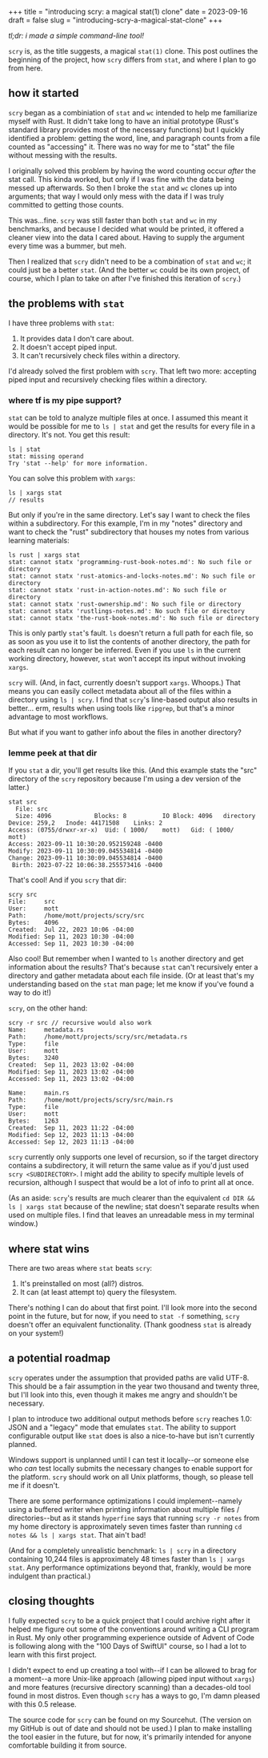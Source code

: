 +++
title = "introducing scry: a magical stat(1) clone"
date = 2023-09-16
draft = false
slug = "introducing-scry-a-magical-stat-clone"
+++

*tl;dr: i made a simple command-line tool!*

`scry` is, as the title suggests, a magical `stat(1)` clone. This post outlines the beginning of the project, how `scry` differs from `stat`, and where I plan to go from here.

 <!-- more -->

## how it started

`scry` began as a combiniation of `stat` and `wc` intended to help me familiarize myself with Rust. It didn't take long to have an initial prototype (Rust's standard library provides most of the necessary functions) but I quickly identified a problem: getting the word, line, and paragraph counts from a file counted as "accessing" it. There was no way for me to "stat" the file without messing with the results.

I originally solved this problem by having the word counting occur *after* the stat call. This kinda worked, but only if I was fine with the data being messed up afterwards. So then I broke the `stat` and `wc` clones up into arguments; that way I would only mess with the data if I was truly committed to getting those counts.

This was...fine. `scry` was still faster than both `stat` and `wc` in my benchmarks, and because I decided what would be printed, it offered a cleaner view into the data I cared about. Having to supply the argument every time was a bummer, but meh.

Then I realized that `scry` didn't need to be a combination of `stat` and `wc`; it could just be a better `stat`. (And the better `wc` could be its own project, of course, which I plan to take on after I've finished this iteration of `scry`.)

## the problems with `stat`

I have three problems with `stat`:

1. It provides data I don't care about.
2. It doesn't accept piped input.
3. It can't recursively check files within a directory.

I'd already solved the first problem with `scry`. That left two more: accepting piped input and recursively checking files within a directory.

### where tf is my pipe support?

`stat` can be told to analyze multiple files at once. I assumed this meant it would be possible for me to `ls | stat` and get the results for every file in a directory. It's not. You get this result:

```
ls | stat
stat: missing operand
Try 'stat --help' for more information.
```

You can solve this problem with `xargs`:

```
ls | xargs stat
// results
```

But only if you're in the same directory. Let's say I want to check the files within a subdirectory. For this example, I'm in my "notes" directory and want to check the "rust" subdirectory that houses my notes from various learning materials:

```
ls rust | xargs stat
stat: cannot statx 'programming-rust-book-notes.md': No such file or directory
stat: cannot statx 'rust-atomics-and-locks-notes.md': No such file or directory
stat: cannot statx 'rust-in-action-notes.md': No such file or directory
stat: cannot statx 'rust-ownership.md': No such file or directory
stat: cannot statx 'rustlings-notes.md': No such file or directory
stat: cannot statx 'the-rust-book-notes.md': No such file or directory
```

This is only partly `stat`'s fault. `ls` doesn't return a full path for each file, so as soon as you use it to list the contents of another directory, the path for each result can no longer be inferred. Even if you use `ls` in the current working directory, however, `stat` won't accept its input without invoking `xargs`.

`scry` will. (And, in fact, currently doesn't support `xargs`. Whoops.) That means you can easily collect metadata about all of the files within a directory using `ls | scry`. I find that `scry`'s line-based output also results in better... erm, results when using tools like `ripgrep`, but that's a minor advantage to most workflows.

But what if you want to gather info about the files in another directory?

### lemme peek at that dir

If you `stat` a dir, you'll get results like this. (And this example stats the "src" directory of the `scry` repository because I'm using a dev version of the latter.)

```
stat src
  File: src
  Size: 4096            Blocks: 8          IO Block: 4096   directory
Device: 259,2   Inode: 44171508    Links: 2
Access: (0755/drwxr-xr-x)  Uid: ( 1000/    mott)   Gid: ( 1000/    mott)
Access: 2023-09-11 10:30:20.952159248 -0400
Modify: 2023-09-11 10:30:09.045534814 -0400
Change: 2023-09-11 10:30:09.045534814 -0400
 Birth: 2023-07-22 10:06:38.255573416 -0400
```

That's cool! And if you `scry` that dir:

```
scry src
File:     src
User:     mott
Path:     /home/mott/projects/scry/src
Bytes:    4096
Created:  Jul 22, 2023 10:06 -04:00
Modified: Sep 11, 2023 10:30 -04:00
Accessed: Sep 11, 2023 10:30 -04:00
```

Also cool! But remember when I wanted to `ls` another directory and get information about the results? That's because `stat` can't recursively enter a directory and gather metadata about each file inside. (Or at least that's my understanding based on the `stat` man page; let me know if you've found a way to do it!)

`scry`, on the other hand:

```
scry -r src // recursive would also work
Name:     metadata.rs
Path:     /home/mott/projects/scry/src/metadata.rs
Type:     file
User:     mott
Bytes:    3240
Created:  Sep 11, 2023 13:02 -04:00
Modified: Sep 11, 2023 13:02 -04:00
Accessed: Sep 11, 2023 13:02 -04:00

Name:     main.rs
Path:     /home/mott/projects/scry/src/main.rs
Type:     file
User:     mott
Bytes:    1263
Created:  Sep 11, 2023 11:22 -04:00
Modified: Sep 12, 2023 11:13 -04:00
Accessed: Sep 12, 2023 11:13 -04:00
```

`scry` currently only supports one level of recursion, so if the target directory contains a subdirectory, it will return the same value as if you'd just used `scry <SUBDIRECTORY>`. I might add the ability to specify multiple levels of recursion, although I suspect that would be a lot of info to print all at once.

(As an aside: `scry`'s results are much clearer than the equivalent `cd DIR && ls | xargs stat` because of the newline; stat doesn't separate results when used on multiple files. I find that leaves an unreadable mess in my terminal window.)

## where stat wins

There are two areas where `stat` beats `scry`:

1. It's preinstalled on most (all?) distros.
2. It can (at least attempt to) query the filesystem.

There's nothing I can do about that first point. I'll look more into the second point in the future, but for now, if you need to `stat -f` something, `scry` doesn't offer an equivalent functionality. (Thank goodness `stat` is already on your system!)

## a potential roadmap

`scry` operates under the assumption that provided paths are valid UTF-8. This should be a fair assumption in the year two thousand and twenty three, but I'll look into this, even though it makes me angry and shouldn't be necessary.

I plan to introduce two additional output methods before `scry` reaches 1.0: JSON and a "legacy" mode that emulates `stat`. The ability to support configurable output like `stat` does is also a nice-to-have but isn't currently planned.

Windows support is unplanned until I can test it locally--or someone else who *can* test locally submits the necessary changes to enable support for the platform. `scry` should work on all Unix platforms, though, so please tell me if it doesn't.

There are some performance optimizations I could implement--namely using a buffered writer when printing information about multiple files / directories--but as it stands `hyperfine` says that running `scry -r notes` from my home directory is approximately seven times faster than running `cd notes && ls | xargs stat`. That ain't bad!

(And for a completely unrealistic benchmark: `ls | scry` in a directory containing 10,244 files is approximately 48 times faster than `ls | xargs stat`. Any performance optimizations beyond that, frankly, would be more indulgent than practical.)

## closing thoughts

I fully expected `scry` to be a quick project that I could archive right after it helped me figure out some of the conventions around writing a CLI program in Rust. My only other programming experience outside of Advent of Code is following along with the "100 Days of SwiftUI" course, so I had a lot to learn with this first project.

I didn't expect to end up creating a tool with--if I can be allowed to brag for a moment--a more Unix-like approach (allowing piped input without `xargs`) and more features (recursive directory scanning) than a decades-old tool found in most distros. Even though `scry` has a ways to go, I'm damn pleased with this 0.5 release.

The source code for `scry` can be found on my Sourcehut. (The version on my GitHub is out of date and should not be used.) I plan to make installing the tool easier in the future, but for now, it's primarily intended for anyone comfortable building it from source. 
